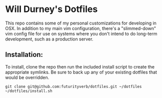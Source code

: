 # Will Durney's Dotfiles

This repo contains some of my personal customizations for developing in OSX. In addition to my main
vim configuration, there's a "slimmed-down" vim config file for use on systems where you don't
intend to do long-term development, such as a production server.

## Installation:

To install, clone the repo then run the included install script to create the appropriate symlinks.
Be sure to back up any of your existing dotfiles that would be overridden.

```
git clone git@github.com:futurityverb/dotfiles.git ~/dotfiles
~/dotfiles/install.sh
```
